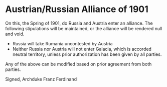# Austrian/Russian Alliance of 1901

On this, the Spring of 1901, do Russia and Austria enter an alliance.  The following stipulations will be maintained, or the alliance will be rendered null and void.

- Russia will take Rumania uncontested by Austria
- Neither Russia nor Austria will not enter Galacia, which is accorded neutral territory, unless prior authorization has been given by all parties.

Any of the above can be modified based on prior agreement from both parties.

Signed,
Archduke Franz Ferdinand
